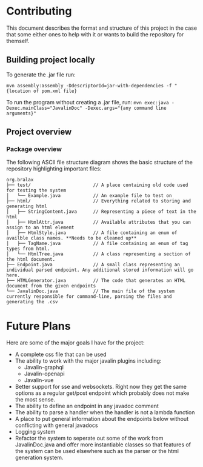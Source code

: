 # Contributing

This document describes the format and structure of this project in the case that some either ones to help with it or wants to build the repository for themself.

## Building project locally

To generate the .jar file run: 

`mvn assembly:assembly -DdescriptorId=jar-with-dependencies -f "{location of pom.xml file}`

To run the program without creating a .jar file, run:
`mvn exec:java -Dexec.mainClass="JavalinDoc" -Dexec.args="{any command line arguments}"`

## Project overview

### Package overview

The following ASCII file structure diagram shows the basic structure of the repository highlighting important files:

```
org.bralax
├── test/                       // A place containing old code used for testing the system
│   └── Example.java            // An example file to test on
├── html/                       // Everything related to storing and generating html
│   ├── StringContent.java      // Representing a piece of text in the html
│   ├── HtmlAttr.java           // Available attributes that you can assign to an html element
│   ├── HtmlStyle.java          // A file containing an enum of availble class names. **Needs to be cleaned up**
│   ├── TagName.java            // A file containing an enum of tag types from html.
│   └── HtmlTree.java           // A class representing a section of the html document.
├── Endpoint.java               // A small class representing an individual parsed endpoint. Any additional stored information will go here.
├── HTMLGenerator.java          // The code that generates an HTML document from the given endpoints
└── JavalinDoc.java             // The main file of the system currently responsible for command-line, parsing the files and generating the .csv
```

# Future Plans
Here are some of the major goals I have for the project:
* A complete css file that can be used
* The ability to work with the major javalin plugins including:
  * Javalin-graphql
  * Javalin-openapi
  * Javalin-vue
* Better support for sse and websockets. Right now they get the same options as a regular get/post endpoint which probably does not make the most sense.
* The ability to define an endpoint in any javadoc comment
* The ability to parse a handler when the handler is not a lambda function
* A place to put general information about the endpoints below without conflicting with general javadocs
* Logging system 
* Refactor the system to seperate out some of the work from JavalinDoc.java and offer more instantiable classes so that features of the system can be used elsewhere such as the parser or the html generation system.
